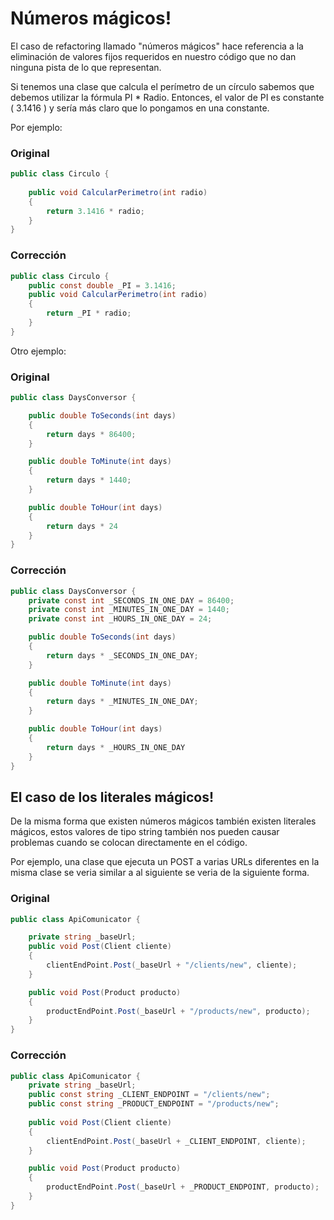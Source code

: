  # Números mágicos!
 
El caso de refactoring llamado "números mágicos" hace referencia a la eliminación de valores fijos requeridos en nuestro código que no dan ninguna pista de lo que representan.
 
Si tenemos una clase que calcula el perímetro de un círculo sabemos que debemos utilizar la fórmula PI * Radio. Entonces, el valor de PI es constante ( 3.1416 ) y sería más claro que lo pongamos en una constante.
 
Por ejemplo:

### Original
```cs
public class Circulo {
   
    public void CalcularPerimetro(int radio) 
    {
        return 3.1416 * radio;
    }
}
```

### Corrección
```cs
public class Circulo {
    public const double _PI = 3.1416;
    public void CalcularPerimetro(int radio) 
    {
        return _PI * radio;
    }
}
```

Otro ejemplo:

### Original
```cs
public class DaysConversor {

    public double ToSeconds(int days) 
    {
        return days * 86400;
    }

    public double ToMinute(int days) 
    {
        return days * 1440;
    }

    public double ToHour(int days) 
    {
        return days * 24
    }
}
```

### Corrección
```cs
public class DaysConversor {
    private const int _SECONDS_IN_ONE_DAY = 86400;
    private const int _MINUTES_IN_ONE_DAY = 1440;
    private const int _HOURS_IN_ONE_DAY = 24;

    public double ToSeconds(int days) 
    {
        return days * _SECONDS_IN_ONE_DAY;
    }

    public double ToMinute(int days) 
    {
        return days * _MINUTES_IN_ONE_DAY;
    }

    public double ToHour(int days) 
    {
        return days * _HOURS_IN_ONE_DAY
    }
}
```
## El caso de los literales mágicos!
 
De la misma forma que existen números mágicos también existen literales mágicos, estos valores de tipo string también nos pueden causar problemas cuando se colocan directamente en el código.
 
Por ejemplo, una clase que ejecuta un POST a varias URLs diferentes en la misma clase se veria similar a al siguiente se veria de la siguiente forma.

### Original
```cs
public class ApiComunicator {

    private string _baseUrl;
    public void Post(Client cliente) 
    {
        clientEndPoint.Post(_baseUrl + "/clients/new", cliente);
    }

    public void Post(Product producto) 
    {
        productEndPoint.Post(_baseUrl + "/products/new", producto);
    }
}
```

### Corrección
```cs
public class ApiComunicator {
    private string _baseUrl;
    public const string _CLIENT_ENDPOINT = "/clients/new";
    public const string _PRODUCT_ENDPOINT = "/products/new";
    
    public void Post(Client cliente) 
    {
        clientEndPoint.Post(_baseUrl + _CLIENT_ENDPOINT, cliente);
    }

    public void Post(Product producto) 
    {
        productEndPoint.Post(_baseUrl + _PRODUCT_ENDPOINT, producto);
    }
}
```